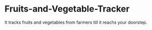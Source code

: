 # Fruits-and-Vegetable-Tracker
It tracks fruits and vegetables from farmers till it reachs your doorstep.
